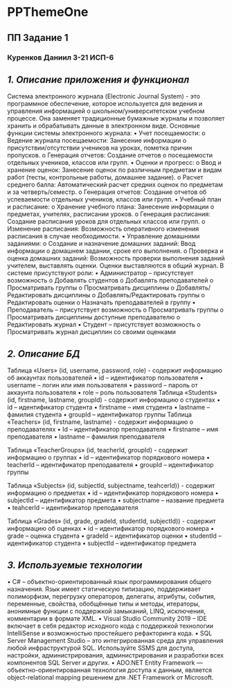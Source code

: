 # PPThemeOne
## ПП Задание 1
### Куренков Даниил 3-21 ИСП-6

## *1. Описание приложения и функционал*

Система электронного журнала (Electronic Journal System) - это программное обеспечение, которое используется для ведения и управления информацией о школьном/университетском учебном процессе. Она заменяет традиционные бумажные журналы и позволяет хранить и обрабатывать данные в электронном виде. Основные функции системы электронного журнала:
•	Учет посещаемости:
o	Ведение журнала посещаемости: Занесение информации о присутствии/отсутствии учеников на уроках, пометка причин пропусков.
o	Генерация отчетов: Создание отчетов о посещаемости отдельных учеников, классов или групп.
•	Оценки и прогресс:
o	Ввод и хранение оценок: Занесение оценок по различным предметам и видам работ (тесты, контрольные работы, домашнее задание).
o	Расчет среднего балла: Автоматический расчет средних оценок по предметам и за четверть/семестр.
o	Генерация отчетов: Создание отчетов об успеваемости отдельных учеников, классов или групп.
•	Учебный план и расписание:
o	Хранение учебного плана: Занесение информации о предметах, учителях, расписании уроков.
o	Генерация расписания: Создание расписания уроков для отдельных классов или групп.
o	Изменение расписания: Возможность оперативного изменения расписания в случае необходимости.
•	Управление домашними заданиями:
o	Создание и назначение домашних заданий: Ввод информации о домашнем задании, сроке его выполнения.
o	Проверка и оценка домашних заданий: Возможность проверки выполнения заданий учителем, выставлять оценки. Оценки выставляются в общий журнал.
В системе присутствуют роли:
•	Администратор – присутствует возможность
o	Добавлять студентов
o	Добавлять преподавателей
o	Просматривать группы
o	Просматривать дисциплины
o	Добавлять/Редактировать дисциплины
o	Добавлять/Редактировать группы
o	Редактировать оценки
o	Назначать преподавателей в группу
•	Преподаватель – присутствует возможность
o	Просматривать группы
o	Просматривать дисциплины доступные преподавателю
o	Редактировать журнал
•	Студент – присутствует возможность
o	Просматривать журнал дисциплин со своими оценками


## *2. Описание БД*

Таблица «Users» (id, username, password, role) - содержит информацию об аккаунтах пользователей
•	id – идентификатор пользователя
•	username – логин или имя пользователя
•	password – пароль от аккаунта пользователя
•	role – роль пользователя
Таблица «Students» (id, firstname, lastname, groupId) - содержит информацию о студентах
•	id – идентификатор студента
•	firstname – имя студента
•	lastname – фамилия студента
•	groupId – идентификатор группы
Таблица «Teachers» (id, firstname, lastname) - содержит информацию о преподавателях
•	Id – идентификатор преподавателя
•	firstname – имя преподавателя
•	lastname – фамилия преподавателя

Таблица «TeacherGroups» (id, teacherId, groupId) - содержит информацию о группах
•	id – идентификатор порядкового номера
•	teacherId – идентификатор преподавателя 
•	groupId – идентификатор группы

Таблица «Subjects» (id, subjectId, subjectname, teahcerId)) - содержит информацию о предметах
•	id – идентификатор порядкового номера
•	subjectId – идентификатор предмета 
•	subjectname – название предмета
•	teahcerId – идентификатор преподавателя

Таблица «Grades» (id, grade, gradeId, studentId, subjectId)) - содержит информацию об оценках 
•	id – идентификатор порядкового номера
•	grade – оценка студента
•	gradeId – идентификатор оценки
•	studentId – идентификатор студента
•	subjectId – идентификатор предмета



## *3. Используемые технологии*

•	C# – объектно-ориентированный язык программирования общего назначения. Язык имеет статическую типизацию, поддерживает полиморфизм, перегрузку операторов, делегаты, атрибуты, события, переменные, свойства, обобщённые типы и методы, итераторы, анонимные функции с поддержкой замыканий, LINQ, исключения, комментарии в формате XML.
•	Visual Studio Community 2019 – IDE включает в себя редактор исходного кода с поддержкой технологии IntelliSense и возможностью простейшего рефакторинга кода.
•	SQL Server Management Studio – это интегрированная среда для управления любой инфраструктурой SQL. Используйте SSMS для доступа, настройки, администрирования, администрирования и разработки всех компонентов SQL Server и других.
•	ADO.NET Entity Framework — объектно-ориентированная технология доступа к данным, является object-relational mapping решением для .NET Framework от Microsoft. 
